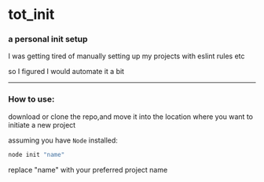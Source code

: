# tot_init

### a personal init setup

I was getting tired of manually setting up my projects with eslint rules etc

so I figured I would automate it a bit

---

### How to use:

download or clone the repo,and move it into the location where you want to initiate a new project

assuming you have `Node` installed:

```zsh
node init "name"
```

replace "name" with your preferred project name
